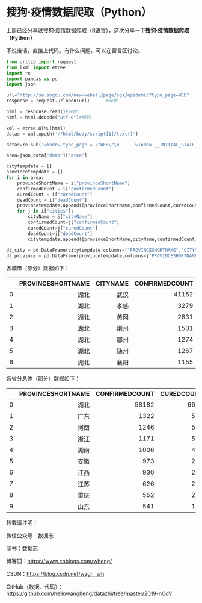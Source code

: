 # 搜狗·疫情数据爬取（Python）

上周已经分享过[搜狗·疫情数据爬取（R语言）](https://www.cnblogs.com/wheng/p/12318520.html)，这次分享一下**搜狗·疫情数据爬取（Python）**

不说废话，直接上代码。有什么问题，可以在留言区讨论。

```python
from urllib import request
from lxml import etree
import re
import pandas as pd
import json

url="http://sa.sogou.com/new-weball/page/sgs/epidemic?type_page=WEB"
response = request.urlopen(url)      #请求

html = response.read()#获取
html = html.decode("utf-8")#解码

xml = etree.HTML(html)
datas = xml.xpath('//html/body/script[1]/text()')

datas=re.sub('window.type_page = \"WEB\"\n      window.__INITIAL_STATE__ = ',"",datas[0])

area=json_data["data"]["area"]

citytempdate = []
provincetempdate = []
for i in area:
    provinceShortName = i["provinceShortName"]
    confirmedCount = i["confirmedCount"]
    curedCount = i["curedCount"]
    deadCount = i["deadCount"]
    provincetempdate.append([provinceShortName,confirmedCount,curedCount,deadCount])
    for j in i["cities"]:
        cityName = j["cityName"]
        confirmedCount=j["confirmedCount"]
        curedCount=j["curedCount"]
        deadCount=j["deadCount"]
        citytempdate.append([provinceShortName,cityName,confirmedCount,curedCount,deadCount])
  
dt_city = pd.DataFrame(citytempdate,columns=["PROVINCESHORTNAME","CITYNAME","CONFIRMEDCOUNT","CUREDCOUNT","DEADCOUNT"])
dt_province = pd.DataFrame(provincetempdate,columns=["PROVINCESHORTNAME","CONFIRMEDCOUNT","CUREDCOUNT","DEADCOUNT"])


```
各城市（部分）数据如下：

|      | PROVINCESHORTNAME | CITYNAME | CONFIRMEDCOUNT | CUREDCOUNT | DEADCOUNT |
| ---: | ----------------: | -------: | -------------: | ---------: | --------- |
|    0 |              湖北 |     武汉 |          41152 |       3507 | 1309      |
|    1 |              湖北 |     孝感 |           3279 |        449 | 70        |
|    2 |              湖北 |     黄冈 |           2831 |        839 | 78        |
|    3 |              湖北 |     荆州 |           1501 |        305 | 37        |
|    4 |              湖北 |     鄂州 |           1274 |        244 | 35        |
|    5 |              湖北 |     随州 |           1267 |        140 | 24        |
|    6 |              湖北 |     襄阳 |           1155 |        151 | 20        |

各省分总体（部分）数据如下：

|      | PROVINCESHORTNAME | CONFIRMEDCOUNT | CUREDCOUNT | DEADCOUNT |
| ---: | ----------------: | -------------: | ---------: | --------- |
|    0 |              湖北 |          58182 |       6693 | 1696      |
|    1 |              广东 |           1322 |        524 | 4         |
|    2 |              河南 |           1246 |        509 | 16        |
|    3 |              浙江 |           1171 |        507 | 0         |
|    4 |              湖南 |           1006 |        498 | 3         |
|    5 |              安徽 |            973 |        280 | 6         |
|    6 |              江西 |            930 |        275 | 1         |
|    7 |              江苏 |            626 |        258 | 0         |
|    8 |              重庆 |            552 |        211 | 5         |
|    9 |              山东 |            541 |        191 | 2         |

转载请注明：

微信公众号：数据志

简书：数据志

博客园：https://www.cnblogs.com/wheng/

CSDN：https://blog.csdn.net/wzgl__wh

GitHub（数据、代码）：https://github.com/hellowangheng/datazhi/tree/master/2019-nCoV


